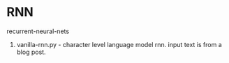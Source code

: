 # RNN
recurrent-neural-nets
1. vanilla-rnn.py - character level language model rnn. input text is from a blog post.
